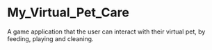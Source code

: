 # My_Virtual_Pet_Care
A game application that the user can interact with their virtual pet, by feeding, playing and cleaning.
